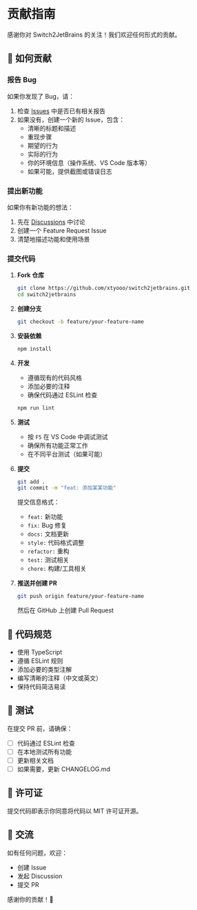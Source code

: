 # 贡献指南

感谢你对 Switch2JetBrains 的关注！我们欢迎任何形式的贡献。

## 🤝 如何贡献

### 报告 Bug

如果你发现了 Bug，请：

1. 检查 [Issues](https://github.com/xtyooo/switch2jetbrains/issues) 中是否已有相关报告
2. 如果没有，创建一个新的 Issue，包含：
   - 清晰的标题和描述
   - 重现步骤
   - 期望的行为
   - 实际的行为
   - 你的环境信息（操作系统、VS Code 版本等）
   - 如果可能，提供截图或错误日志

### 提出新功能

如果你有新功能的想法：

1. 先在 [Discussions](https://github.com/xtyooo/switch2jetbrains/discussions) 中讨论
2. 创建一个 Feature Request Issue
3. 清楚地描述功能和使用场景

### 提交代码

1. **Fork 仓库**
   ```bash
   git clone https://github.com/xtyooo/switch2jetbrains.git
   cd switch2jetbrains
   ```

2. **创建分支**
   ```bash
   git checkout -b feature/your-feature-name
   ```

3. **安装依赖**
   ```bash
   npm install
   ```

4. **开发**
   - 遵循现有的代码风格
   - 添加必要的注释
   - 确保代码通过 ESLint 检查
   ```bash
   npm run lint
   ```

5. **测试**
   - 按 `F5` 在 VS Code 中调试测试
   - 确保所有功能正常工作
   - 在不同平台测试（如果可能）

6. **提交**
   ```bash
   git add .
   git commit -m "feat: 添加某某功能"
   ```
   
   提交信息格式：
   - `feat:` 新功能
   - `fix:` Bug 修复
   - `docs:` 文档更新
   - `style:` 代码格式调整
   - `refactor:` 重构
   - `test:` 测试相关
   - `chore:` 构建/工具相关

7. **推送并创建 PR**
   ```bash
   git push origin feature/your-feature-name
   ```
   然后在 GitHub 上创建 Pull Request

## 📝 代码规范

- 使用 TypeScript
- 遵循 ESLint 规则
- 添加必要的类型注解
- 编写清晰的注释（中文或英文）
- 保持代码简洁易读

## 🧪 测试

在提交 PR 前，请确保：

- [ ] 代码通过 ESLint 检查
- [ ] 在本地测试所有功能
- [ ] 更新相关文档
- [ ] 如果需要，更新 CHANGELOG.md

## 📄 许可证

提交代码即表示你同意将代码以 MIT 许可证开源。

## 💬 交流

如有任何问题，欢迎：
- 创建 Issue
- 发起 Discussion
- 提交 PR

感谢你的贡献！🎉

